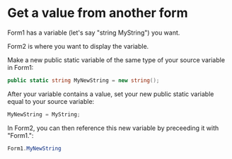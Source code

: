 # Get a value from another form


Form1 has a variable (let's say "string MyString") you want.

Form2 is where you want to display the variable.

Make a new public static variable of the same type of your source variable in Form1:

```csharp
public static string MyNewString = new string();
```

After your variable contains a value, set your new public static variable equal to your source variable:

```csharp
MyNewString = MyString;
```

In Form2, you can then reference this new variable by preceeding it with "Form1.":

```csharp
Form1.MyNewString
```

